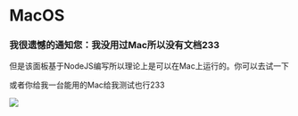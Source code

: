 # MacOS

### 我很遗憾的通知您：我没用过Mac所以没有文档233

但是该面板基于NodeJS编写所以理论上是可以在Mac上运行的。你可以去试一下

或者你给我一台能用的Mac给我测试也行233

![](https://i.zerodream.net/bbe2b90c4fcaaf45c12abbc8ecf6bb1c.jpg)

